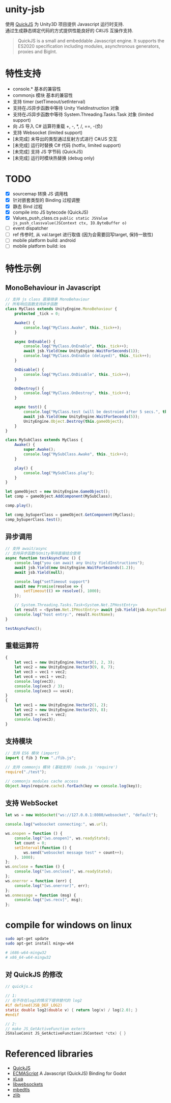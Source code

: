 # unity-jsb

使用 [QuickJS](https://bellard.org/quickjs/) 为 Unity3D 项目提供 Javascript 运行时支持.  <br/>
通过生成静态绑定代码的方式提供性能良好的 C#/JS 互操作支持.

> QuickJS is a small and embeddable Javascript engine. It supports the ES2020 specification including modules, asynchronous generators, proxies and BigInt. 

# 特性支持
* console.* 基本的兼容性 
* commonjs 模块 基本的兼容性 
* 支持 timer (setTimeout/setInterval)
* 支持在JS异步函数中等待 Unity YieldInstruction 对象
* 支持在JS异步函数中等待 System.Threading.Tasks.Task 对象 (limited support)
* 向 JS 导入 C# 运算符重载 +, -, *, /, ==, -(负)
* 支持 Websocket (limited support)
* [未完成] 未导出的类型通过反射方式进行 C#/JS 交互
* [未完成] 运行时替换 C# 代码 (hotfix, limited support)
* [未完成] 支持 JS 字节码 (QuickJS)
* [未完成] 运行时模块热替换 (debug only)

# TODO
* [X] sourcemap 转换 JS 调用栈
* [X] 针对嵌套类型的 Binding 过程调整
* [X] 静态 Bind 过程
* [X] compile into JS bytecode (QuickJS)
* [X] Values_push_class.cs ```public static JSValue js_push_classvalue(JSContext ctx, IO.ByteBuffer o)```
* [ ] event dispatcher
* [ ] ref 传参时, 从 val.target 进行取值 (因为会需要回写target, 保持一致性)
* [ ] mobile platform build: android
* [ ] mobile platform build: ios

# 特性示例

## MonoBehaviour in Javascript
```ts
// 支持 js class 直接继承 MonoBehaviour 
// 所有响应函数支持异步函数
class MyClass extends UnityEngine.MonoBehaviour {
    protected _tick = 0;

    Awake() {
        console.log("MyClass.Awake", this._tick++);
    }

    async OnEnable() {
        console.log("MyClass.OnEnable", this._tick++);
        await jsb.Yield(new UnityEngine.WaitForSeconds(1));
        console.log("MyClass.OnEnable (delayed)", this._tick++);
    }

    OnDisable() {
        console.log("MyClass.OnDisable", this._tick++);
    }

    OnDestroy() {
        console.log("MyClass.OnDestroy", this._tick++);
    }

    async test() {
        console.log("MyClass.test (will be destroied after 5 secs.", this.transform);
        await jsb.Yield(new UnityEngine.WaitForSeconds(5));
        UnityEngine.Object.Destroy(this.gameObject);
    }
}

class MySubClass extends MyClass {
    Awake() {
        super.Awake();
        console.log("MySubClass.Awake", this._tick++);
    }

    play() {
        console.log("MySubClass.play");
    }
}

let gameObject = new UnityEngine.GameObject();
let comp = gameObject.AddComponent(MySubClass);

comp.play();

let comp_bySuperClass = gameObject.GetComponent(MyClass);
comp_bySuperClass.test();

```

## 异步调用
```ts
// 支持 await/async
// 支持异步函数与Unity等待直接结合使用
async function testAsyncFunc () {
    console.log("you can await any Unity YieldInstructions");
    await jsb.Yield(new UnityEngine.WaitForSeconds(1.2));
    await jsb.Yield(null);

    console.log("setTimeout support")
    await new Promise(resolve => {
        setTimeout(() => resolve(), 1000);    
    });

    // System.Threading.Tasks.Task<System.Net.IPHostEntry>
    let result = <System.Net.IPHostEntry> await jsb.Yield(jsb.AsyncTaskTest.GetHostEntryAsync("www.baidu.com"));
    console.log("host entry:", result.HostName);
}

testAsyncFunc();
```

## 重载运算符
```ts
{
    let vec1 = new UnityEngine.Vector3(1, 2, 3);
    let vec2 = new UnityEngine.Vector3(9, 8, 7);
    let vec3 = vec1 + vec2;
    let vec4 = vec1 + vec2;
    console.log(vec3);
    console.log(vec3 / 3);
    console.log(vec3 == vec4);
}
{
    let vec1 = new UnityEngine.Vector2(1, 2);
    let vec2 = new UnityEngine.Vector2(9, 8);
    let vec3 = vec1 + vec2;
    console.log(vec3);
}
```

## 支持模块

```ts
// 支持 ES6 模块 (import)
import { fib } from "./fib.js";

// 支持 commonjs 模块 (基础支持) (node.js 'require')
require("./test");

// commonjs modules cache access
Object.keys(require.cache).forEach(key => console.log(key));
```

## 支持 WebSocket

```ts
let ws = new WebSocket("ws://127.0.0.1:8080/websocket", "default");

console.log("websocket connecting:", ws.url);

ws.onopen = function () {
    console.log("[ws.onopen]", ws.readyState);
    let count = 0;
    setInterval(function () {
        ws.send("websocket message test" + count++);
    }, 1000);
};
ws.onclose = function () {
    console.log("[ws.onclose]", ws.readyState);
};
ws.onerror = function (err) {
    console.log("[ws.onerror]", err);
};
ws.onmessage = function (msg) {
    console.log("[ws.recv]", msg);
};
```

# compile for windows on linux

```sh
sudo apt-get update
sudo apt-get install mingw-w64

# i686-w64-mingw32
# x86_64-w64-mingw32
```

## 对 QuickJS 的修改
```c
// quickjs.c

// 1: 
// 在不存在log2的情况下提供替代的 log2 
#if defined(JSB_DEF_LOG2)
static double log2(double v) { return log(v) / log(2.0); }
#endif

// 2:
// make JS_GetActiveFunction extern
JSValueConst JS_GetActiveFunction(JSContext *ctx) { }

```

# Referenced libraries

* [QuickJS](https://bellard.org/quickjs/)
* [ECMAScript](https://github.com/Geequlim/ECMAScript.git) A Javascript (QuickJS) Binding for Godot 
* [xLua](https://github.com/Tencent/xLua)
* [libwebsockets](https://github.com/warmcat/libwebsockets)
* [mbedtls](https://github.com/ARMmbed/mbedtls)
* [zlib](https://zlib.net/)
